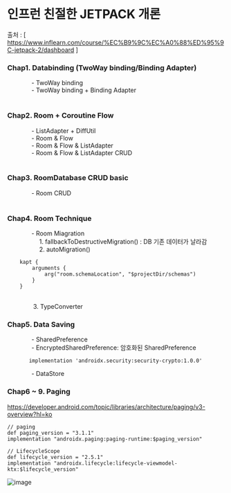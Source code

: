 # 인프런 친절한 JETPACK 개론
출처 : [ https://www.inflearn.com/course/%EC%B9%9C%EC%A0%88%ED%95%9C-jetpack-2/dashboard ]

### Chap1. Databinding (TwoWay binding/Binding Adapter)<br>
    - TwoWay binding <br>
    - TwoWay binding + Binding Adapter<br>
<br>
### Chap2. Room + Coroutine Flow<br>
    - ListAdapter + DiffUtil<br>
    - Room & Flow<br>
    - Room & Flow & ListAdapter<br>
    - Room & Flow & ListAdapter CRUD<br>
<br>
### Chap3. RoomDatabase CRUD basic<br>
    - Room CRUD<br>
<br>

### Chap4. Room Technique <br>
    - Room Miagration <br>
          1. fallbackToDestructiveMigration() : DB 기존 데이터가 날라감<br>
          2. autoMigration() 
           
        
        kapt {
            arguments {
                arg("room.schemaLocation", "$projectDir/schemas")
            }
        }
<br>
          3. TypeConverter
<br>

### Chap5. Data Saving
    - SharedPreference<br>
    - EncryptedSharedPreference: 암호화된 SharedPreference<br>

           
           implementation 'androidx.security:security-crypto:1.0.0'
    
    - DataStore<br>

### Chap6 ~ 9. Paging
    
https://developer.android.com/topic/libraries/architecture/paging/v3-overview?hl=ko<br>
```
// paging
def paging_version = "3.1.1"
implementation "androidx.paging:paging-runtime:$paging_version"

// LifecycleScope
def lifecycle_version = "2.5.1"
implementation "androidx.lifecycle:lifecycle-viewmodel-ktx:$lifecycle_version"    

```

![image](https://github.com/chanho0908/inflearn_KindJectpack2/assets/84930748/f2bb3499-4fc2-4523-a3ba-6721a305bc1c)


           
        
